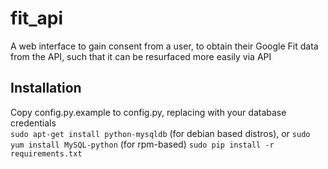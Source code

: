 # fit_api
A web interface to gain consent from a user, to obtain their Google Fit data from the API, such that it can be resurfaced more easily via API  

## Installation

Copy config.py.example to config.py, replacing with your database credentials  
`sudo apt-get install python-mysqldb` (for debian based distros), or `sudo yum install MySQL-python` (for rpm-based)
`sudo pip install -r requirements.txt`  
